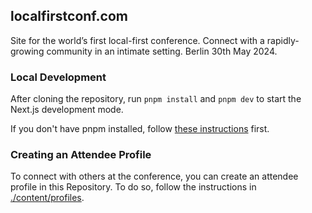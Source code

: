## localfirstconf.com

Site for the world’s first local-first conference. Connect with a rapidly-growing community in an intimate setting. Berlin 30th May 2024.

### Local Development

After cloning the repository, run `pnpm install` and `pnpm dev` to start the Next.js development mode.

If you don't have pnpm installed, follow [these instructions](https://pnpm.io/installation) first.

### Creating an Attendee Profile

To connect with others at the conference, you can create an attendee profile in this Repository. To do so, follow the instructions in [./content/profiles](https://github.com/localfirstconf/localfirstconf.com/tree/main/content/profiles#readme).

